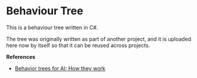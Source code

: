 # Behaviour Tree

This is a behaviour tree written in C#.

The tree was originally written as part of another project,
and it is uploaded here now by itself so that it can be reused across projects.

**References**
- [Behavior trees for AI: How they work](https://www.gamedeveloper.com/programming/behavior-trees-for-ai-how-they-work)
